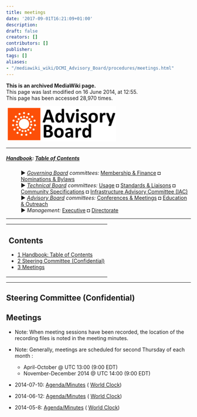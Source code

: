 ```yaml
---
title: meetings
date: '2017-09-01T16:21:09+01:00'
description: 
draft: false
creators: []
contributors: []
publisher: 
tags: []
aliases:
- "/mediawiki_wiki/DCMI_Advisory_Board/procedures/meetings.html"
---
```


 **This is an archived MediaWiki page.**  
This page was last modified on 16 June 2014, at 12:55.  
This page has been accessed 28,970 times.

[<img alt="Governing Board logo" src="/mediawiki_wiki/images/AB_logo.png" width="300" height="96">](/mediawiki_wiki/images/AB_logo.png)

* * *

##### [Handbook](/mediawiki_wiki/DCMI_Handbook "DCMI Handbook"): [Table of Contents](/mediawiki_wiki/DCMI_Handbook/) 
<dl>
<dd> ► <i><a href="/mediawiki_wiki/DCMI_Governing_Board.md" title="DCMI Governing Board">Governing Board</a> committees:</i> <a href="/mediawiki_wiki/DCMI_Governing_Board/finance.md" title="DCMI Governing Board/finance">Membership &amp; Finance</a> ◘ <a href="/mediawiki_wiki/DCMI_Governing_Board/nominations.md" title="DCMI Governing Board/nominations">Nominations &amp; Bylaws</a> 
</dd>
<dd> ► <i><a href="/mediawiki_wiki/DCMI_Technical_Board.md" title="DCMI Technical Board">Technical Board</a> committees:</i> <a href="/mediawiki_wiki/DCMI_Technical_Board/usage.md" title="DCMI Technical Board/usage">Usage</a> ◘ <a href="/mediawiki_wiki/DCMI_Technical_Board/standards.md" title="DCMI Technical Board/standards">Standards &amp; Liaisons</a> ◘ <a href="/mediawiki_wiki/DCMI_Technical_Board/specifications.md" title="DCMI Technical Board/specifications">Community Specifications</a> ◘ <a href="/mediawiki_wiki/DCMI_Technical_Board/infrastructure.md" title="DCMI Technical Board/infrastructure">Infrastructure Advisory Committee (IAC)</a>
</dd>
<dd> ► <i><a href="/mediawiki_wiki/DCMI_Advisory_Board.md" title="DCMI Advisory Board">Advisory Board</a> committees:</i> <a href="/mediawiki_wiki/DCMI_Advisory_Board/meetings.md" title="DCMI Advisory Board/meetings">Conferences &amp; Meetings</a> ◘ <a href="/mediawiki_wiki/DCMI_Advisory_Board/documentation.md" title="DCMI Advisory Board/documentation">Education &amp; Outreach</a>
</dd>
<dd> ► <i>Management:</i> <a href="/mediawiki_wiki/Exec_Committee.md" title="Exec Committee">Executive</a> ◘ <a href="/mediawiki_wiki/Exec_Committee/directorate.md" title="Exec Committee/directorate">Directorate</a>
</dd>
</dl>

* * *

<table id="toc" class="toc">
  <tr>
    <td>
      <div id="toctitle">
        <h2>Contents</h2>
      </div>
      <ul>
        <li class="toclevel-1"><a href="#Handbook:_Table_of_Contents"><span class="tocnumber">1</span> <span class="toctext">Handbook: Table of Contents</span></a></li>
        <li class="toclevel-1 tocsection-1"><a href="#Steering_Committee_.28Confidential.29"><span class="tocnumber">2</span> <span class="toctext">Steering Committee (Confidential)</span></a></li>
        <li class="toclevel-1 tocsection-2"><a href="#Meetings"><span class="tocnumber">3</span> <span class="toctext">Meetings</span></a></li>
      </ul>
    </td>
  </tr>
</table>


* * *

## Steering Committee (Confidential) 

## Meetings 

- Note: When meeting sessions have been recorded, the location of the recording files is noted in the meeting minutes.
- Note: Generally, meetings are scheduled for second Thursday of each month&nbsp;:
  - April-October @ UTC 13:00 (9:00 EDT)
  - November-December 2014 @ UTC 14:00 (9:00 EDT)

- 2014-07-10: [Agenda/Minutes](/mediawiki_wiki/DCMI_Advisory_Board/20140710) ( [World Clock](http://bit.ly/1i410zs))
- 2014-06-12: [Agenda/Minutes](/mediawiki_wiki/AB-SC-Minutes) ( [World Clock](http://bit.ly/TzByH4))
- 2014-05-8: [Agenda/Minutes](/mediawiki_wiki/DCMI_Advisory_Board/20140508) ( [World Clock](http://bit.ly/QQfc2D))

